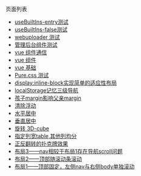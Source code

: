 页面列表

 - <a href="https://lushijie.github.io/lab/www/2019-03-12-54223/index.html">useBuiltIns-entry测试</a>
 - <a href="https://lushijie.github.io/lab/www/2019-03-12-54208/index.html">useBuiltIns-false测试</a>
 - <a href="https://lushijie.github.io/lab/www/2017-02-22-64833/index.html">webuploader 测试</a>
 - <a href="https://lushijie.github.io/lab/www/2017-02-21-52515/index.html">管理后台组件测试</a>
 - <a href="https://lushijie.github.io/lab/www/2017-01-10-72816/index.html">vue 组件通信</a>
 - <a href="https://lushijie.github.io/lab/www/2017-01-10-64562/index.html">vue 组件</a>
 - <a href="https://lushijie.github.io/lab/www/2017-01-10-57949/index.html">vue 基础</a>
 - <a href="https://lushijie.github.io/lab/www/2017-01-06-55368/index.html">Pure.css 测试</a>
 - <a href="https://lushijie.github.io/lab/www/2017-01-06-55323/index.html">display:inline-block实现简单的适应性布局</a>
 - <a href="https://lushijie.github.io/lab/www/2017-01-06-55181/index.html">localStorage记忆三级导航</a>
 - <a href="https://lushijie.github.io/lab/www/2017-01-06-55072/index.html">孩子margin影响父亲margin</a>
 - <a href="https://lushijie.github.io/lab/www/2017-01-06-54962/index.html">清除浮动</a>
 - <a href="https://lushijie.github.io/lab/www/2017-01-06-54868/index.html">水平居中</a>
 - <a href="https://lushijie.github.io/lab/www/2017-01-06-54811/index.html">垂直居中</a>
 - <a href="https://lushijie.github.io/lab/www/2017-01-06-54713/index.html">旋转 3D-cube</a>
 - <a href="https://lushijie.github.io/lab/www/2017-01-06-54665/index.html">指定列宽table,其他列均分</a>
 - <a href="https://lushijie.github.io/lab/www/2017-01-06-54533/index.html">正反翻转的扑克牌效果</a>
 - <a href="https://lushijie.github.io/lab/www/2017-01-06-54403/index.html">布局3——nav相较于布局1存在导航scroll问题</a>
 - <a href="https://lushijie.github.io/lab/www/2017-01-06-54201/index.html">布局2——顶部随滚动条滚动</a>
 - <a href="https://lushijie.github.io/lab/www/2017-01-06-54100/index.html">布局1——顶部固定，左侧nav与右侧body单独滚动</a>
